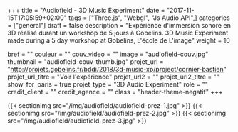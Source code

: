 +++
title = "Audiofield - 3D Music Experiment"
date = "2017-11-15T17:05:59+02:00"
tags = ["Three.js", "Webgl", "Js Audio API",]
categories = ["general"]
draft = false
description = "Expérience d'immersion sonore en 3D réalisé durant un workshop de 5 jours à Gobelins. 3D Music Experiment made during a 5 day workshop at Gobelins, L'école de L'image"
weight = 10

bref = ""
couleur = ""
couv_video = ""
image = "audiofield-couv.jpg"
thumbnail = "audiofield-couv-thumb.jpg"
projet_url = "http://projets.gobelins.fr/bddi/2018/3d-music-xp/project/cornier-bastien"
projet_url_titre = "Voir l'expérience"
projet_url2 = ""
projet_url2_titre = ""
show_for_paris = true
projet_type = "3D Audio Experiment"
role = ""
credit_client = ""
credit_agence = ""
class = "header-theme-negatif"
+++
 
{{< sectionimg src="/img/audiofield/audiofield-prez-1.jpg" >}}
{{< sectionimg src="/img/audiofield/audiofield-prez-2.jpg" >}}
{{< sectionimg src="/img/audiofield/audiofield-prez-3.jpg" >}}